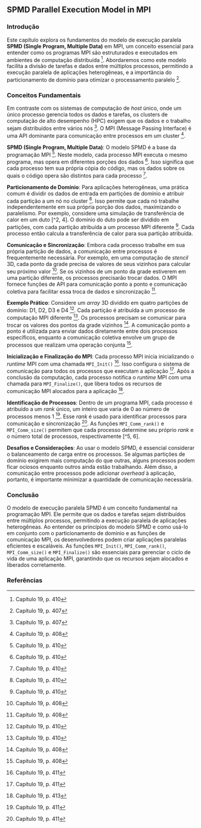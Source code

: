 ## SPMD Parallel Execution Model in MPI

### Introdução
Este capítulo explora os fundamentos do modelo de execução paralela **SPMD (Single Program, Multiple Data)** em MPI, um conceito essencial para entender como os programas MPI são estruturados e executados em ambientes de computação distribuída [^4]. Abordaremos como este modelo facilita a divisão de tarefas e dados entre múltiplos processos, permitindo a execução paralela de aplicações heterogêneas, e a importância do particionamento de domínio para otimizar o processamento paralelo [^1].

### Conceitos Fundamentais

Em contraste com os sistemas de computação de *host* único, onde um único processo gerencia todos os dados e tarefas, os clusters de computação de alto desempenho (HPC) exigem que os dados e o trabalho sejam distribuídos entre vários nós [^1]. O MPI (Message Passing Interface) é uma API dominante para comunicação entre processos em um cluster [^2].

**SPMD (Single Program, Multiple Data)**: O modelo SPMD é a base da programação MPI [^4]. Neste modelo, cada processo MPI executa o mesmo programa, mas opera em diferentes porções dos dados [^4]. Isso significa que cada processo tem sua própria cópia do código, mas os dados sobre os quais o código opera são distintos para cada processo [^4].

**Particionamento de Domínio**: Para aplicações heterogêneas, uma prática comum é dividir os dados de entrada em partições de domínio e atribuir cada partição a um nó no cluster [^4]. Isso permite que cada nó trabalhe independentemente em sua própria porção dos dados, maximizando o paralelismo. Por exemplo, considere uma simulação de transferência de calor em um duto [^2, 4]. O domínio do duto pode ser dividido em partições, com cada partição atribuída a um processo MPI diferente [^4]. Cada processo então calcula a transferência de calor para sua partição atribuída.

**Comunicação e Sincronização**: Embora cada processo trabalhe em sua própria partição de dados, a comunicação entre processos é frequentemente necessária. Por exemplo, em uma computação de *stencil* 3D, cada ponto da grade precisa de valores de seus vizinhos para calcular seu próximo valor [^2]. Se os vizinhos de um ponto da grade estiverem em uma partição diferente, os processos precisarão trocar dados.  O MPI fornece funções de API para comunicação ponto a ponto e comunicação coletiva para facilitar essa troca de dados e sincronização [^2].

**Exemplo Prático**: Considere um *array* 3D dividido em quatro partições de domínio: D1, D2, D3 e D4 [^4]. Cada partição é atribuída a um processo de computação MPI diferente [^4]. Os processos precisam se comunicar para trocar os valores dos pontos da grade vizinhos [^2]. A comunicação ponto a ponto é utilizada para enviar dados diretamente entre dois processos específicos, enquanto a comunicação coletiva envolve um grupo de processos que realizam uma operação conjunta [^2].

**Inicialização e Finalização do MPI**: Cada processo MPI inicia inicializando o *runtime* MPI com uma chamada `MPI_Init()` [^5]. Isso configura o sistema de comunicação para todos os processos que executam a aplicação [^5]. Após a conclusão da computação, cada processo notifica o *runtime* MPI com uma chamada para `MPI_Finalize()`, que libera todos os recursos de comunicação MPI alocados para a aplicação [^7].

**Identificação de Processos**: Dentro de um programa MPI, cada processo é atribuído a um *rank* único, um inteiro que varia de 0 ao número de processos menos 1 [^5]. Esse *rank* é usado para identificar processos para comunicação e sincronização [^5]. As funções `MPI_Comm_rank()` e `MPI_Comm_size()` permitem que cada processo determine seu próprio *rank* e o número total de processos, respectivamente [^5, 6].

**Desafios e Considerações**: Ao usar o modelo SPMD, é essencial considerar o balanceamento de carga entre os processos. Se algumas partições de domínio exigirem mais computação do que outras, alguns processos podem ficar ociosos enquanto outros ainda estão trabalhando. Além disso, a comunicação entre processos pode adicionar *overhead* à aplicação, portanto, é importante minimizar a quantidade de comunicação necessária.

### Conclusão
O modelo de execução paralela SPMD é um conceito fundamental na programação MPI. Ele permite que os dados e tarefas sejam distribuídos entre múltiplos processos, permitindo a execução paralela de aplicações heterogêneas. Ao entender os princípios do modelo SPMD e como usá-lo em conjunto com o particionamento de domínio e as funções de comunicação MPI, os desenvolvedores podem criar aplicações paralelas eficientes e escaláveis. As funções `MPI_Init()`, `MPI_Comm_rank()`, `MPI_Comm_size()` e `MPI_Finalize()` são essenciais para gerenciar o ciclo de vida de uma aplicação MPI, garantindo que os recursos sejam alocados e liberados corretamente.

### Referências
[^1]: Capítulo 19, p. 407
[^2]: Capítulo 19, p. 408
[^3]: Capítulo 19, p. 409
[^4]: Capítulo 19, p. 410
[^5]: Capítulo 19, p. 411
[^6]: Capítulo 19, p. 412
[^7]: Capítulo 19, p. 413
<!-- END -->